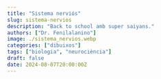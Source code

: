 ```yaml
---
title: "Sistema nerviós"
slug: sistema-nervios
description: "Back to school amb super saiyans."
authors: ["Dr. Fenilalanino"]
image: ./sistema_nervios.webp
categories: ["dibuixos"]
tags: ["biologia", "neurociència"]
draft: false
date: 2024-08-07T20:00:00Z
---
```

